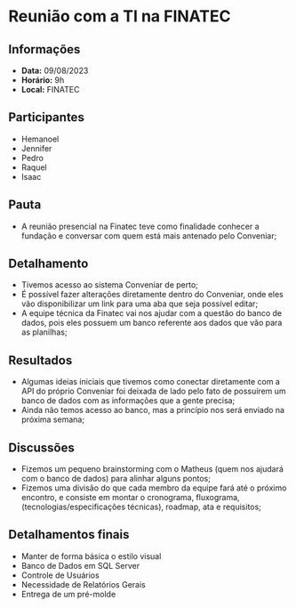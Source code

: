 # Reunião com a TI na FINATEC

## Informações
- **Data:** 09/08/2023
- **Horário:** 9h
- **Local:** FINATEC

## Participantes
- Hemanoel
- Jennifer
- Pedro
- Raquel
- Isaac

## Pauta
- A reunião presencial na Finatec teve como finalidade conhecer a fundação e conversar com quem está mais antenado pelo Conveniar;

## Detalhamento
- Tivemos acesso ao sistema Conveniar de perto;
- É possível fazer alterações diretamente dentro do Conveniar, onde eles vão disponibilizar um link para uma aba que seja possível editar;
- A equipe técnica da Finatec vai nos ajudar com a questão do banco de dados, pois eles possuem um banco referente aos dados que vão para as planilhas;

## Resultados
- Algumas ideias iniciais que tivemos como conectar diretamente com a API do próprio Conveniar foi deixada de lado pelo fato de possuírem um banco de dados com as informações que a gente precisa;
- Ainda não temos acesso ao banco, mas a princípio nos será enviado na próxima semana;

## Discussões
- Fizemos um pequeno brainstorming com o Matheus (quem nos ajudará com o banco de dados) para alinhar alguns pontos;
- Fizemos uma divisão do que cada membro da equipe fará até o próximo encontro, e consiste em montar o cronograma, fluxograma, (tecnologias/especificações técnicas), roadmap, ata e requisitos;

## Detalhamentos finais
- Manter de forma básica o estilo visual
- Banco de Dados em SQL Server
- Controle de Usuários
- Necessidade de Relatórios Gerais
- Entrega de um pré-molde
